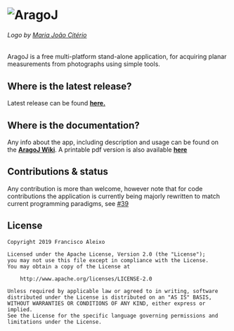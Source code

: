 # ![AragoJ](https://github.com/franciscoaleixo/AragoJ/blob/master/wiki/title_main_r.png)
###### Logo by [Maria João Citério](https://www.behance.net/mariajoaoct)


AragoJ is a free multi-platform stand-alone application, for acquiring planar measurements from photographs using simple tools.


## Where is the latest release?
Latest release can be found **[here.](../../releases/latest)**

## Where is the documentation?
Any info about the app, including description and usage can be found on the **[AragoJ Wiki](../../wiki)**.
A printable pdf version is also available **[here](https://github.com/franciscoaleixo/AragoJ/blob/master/wiki/AragoJ_0_4.pdf)**

## Contributions & status
Any contribution is more than welcome, however note that for code contributions the application is currently being majorly rewritten to match current programming paradigms, see [#39](https://github.com/franciscoaleixo/AragoJ/issues/39)


## License
    Copyright 2019 Francisco Aleixo
    
    Licensed under the Apache License, Version 2.0 (the "License");
    you may not use this file except in compliance with the License.
    You may obtain a copy of the License at
    
        http://www.apache.org/licenses/LICENSE-2.0

    Unless required by applicable law or agreed to in writing, software
    distributed under the License is distributed on an "AS IS" BASIS,
    WITHOUT WARRANTIES OR CONDITIONS OF ANY KIND, either express or implied.
    See the License for the specific language governing permissions and
    limitations under the License.
